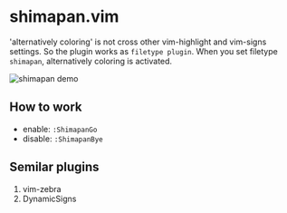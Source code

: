 shimapan.vim
==============================================================================

'alternatively coloring' is not cross other vim-highlight and vim-signs
settings. So the plugin works as `filetype plugin`. When you set filetype
`shimapan`, alternatively coloring is activated.

![shimapan demo](https://user-images.githubusercontent.com/8992235/27859823-fcd1b43c-61b4-11e7-88c5-726111f7bc49.gif)

## How to work

- enable: `:ShimapanGo`
- disable: `:ShimapanBye`


## Semilar plugins

1. vim-zebra
2. DynamicSigns

